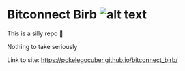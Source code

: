 # Bitconnect Birb ![alt text](http://cultofthepartyparrot.com/parrots/cryptoparrot.gif "Image of Birb")

This is a silly repo 🙂

Nothing to take seriously

Link to site: https://pokelegocuber.github.io/bitconnect_birb/

